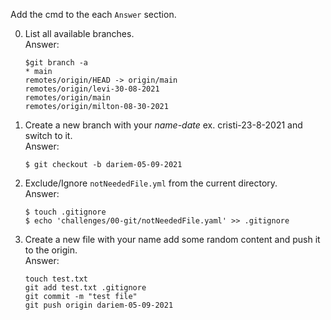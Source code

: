 Add the cmd to the each `Answer` section.

0. List all available branches.\
   Answer:
   ```
   $git branch -a
   * main
   remotes/origin/HEAD -> origin/main
   remotes/origin/levi-30-08-2021
   remotes/origin/main
   remotes/origin/milton-08-30-2021
   ```
1. Create a new branch with your *name-date* ex. cristi-23-8-2021 and switch to it.\
   Answer:
   ```
   $ git checkout -b dariem-05-09-2021
   ```

2. Exclude/Ignore `notNeededFile.yml` from the current directory.\
   Answer:
   ```
   $ touch .gitignore
   $ echo 'challenges/00-git/notNeededFile.yaml' >> .gitignore
   ```

3. Create a new file with your name add some random content and push it to the origin.\
   Answer:
   ```
   touch test.txt
   git add test.txt .gitignore
   git commit -m "test file"
   git push origin dariem-05-09-2021
   ```